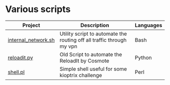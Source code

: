 # Various scripts

Project  | Description | Languages
------------- | ------------- | --------------
[internal_network.sh][net]  | Utility script to automate the routing off all traffic through my vpn | Bash
[reloadit.py][reloadit] | Old Script to automate the ReloadIt by Cosmote | Python
[shell.pl][kiosh] | Simple shell useful for some kioptrix challenge | Perl

[net]: <https://github.com/sespiros/various-projects/blob/master/scripts/internal_network.sh>
[reloadit]: <https://github.com/sespiros/various-projects/blob/master/scripts/reloadit.py>
[kiosh]: <https://github.com/sespiros/various-projects/blob/master/scripts/shell.pl>
